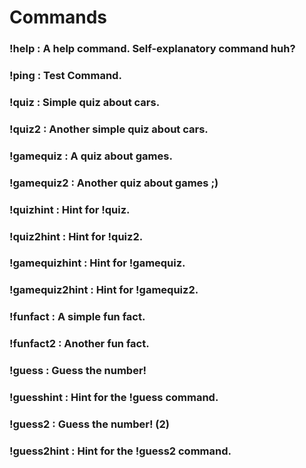 # Commands

### !help : A help command. Self-explanatory command huh?

### !ping : Test Command.

### !quiz : Simple quiz about cars.

### !quiz2 : Another simple quiz about cars.

### !gamequiz : A quiz about games.

### !gamequiz2 : Another quiz about games ;)

### !quizhint : Hint for !quiz.

### !quiz2hint : Hint for !quiz2.

### !gamequizhint : Hint for !gamequiz.

### !gamequiz2hint : Hint for !gamequiz2.

### !funfact : A simple fun fact.

### !funfact2 : Another fun fact.

### !guess : Guess the number!

### !guesshint : Hint for the !guess command.

### !guess2 : Guess the number! (2)

### !guess2hint : Hint for the !guess2 command.
